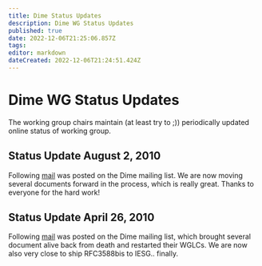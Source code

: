 ```yaml
---
title: Dime Status Updates
description: Dime WG Status Updates
published: true
date: 2022-12-06T21:25:06.857Z
tags: 
editor: markdown
dateCreated: 2022-12-06T21:24:51.424Z
---
```


# Dime WG Status Updates

The working group chairs maintain (at least try to ;)) periodically updated online status of working group.

## Status Update August 2, 2010

Following [mail](http://www.ietf.org/mail-archive/web/dime/current/msg04334.html) was posted on the Dime mailing list. We are now moving several documents forward in the process, which is really great. Thanks to everyone for the hard work!

## Status Update April 26, 2010

Following [mail](http://www.ietf.org/mail-archive/web/dime/current/msg04149.html) was posted on the Dime mailing list, which brought several document alive back from death and restarted their WGLCs. We are now also very close to ship RFC3588bis to IESG.. finally.
